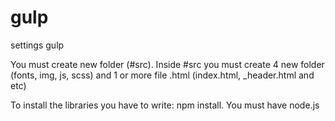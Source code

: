 # gulp
settings gulp

You must create new folder (#src).
Inside #src you must create 4 new  folder (fonts, img, js, scss) and 1 or more file .html (index.html, _header.html and etc)

To install the libraries you have to write: npm install.
You must have node.js
